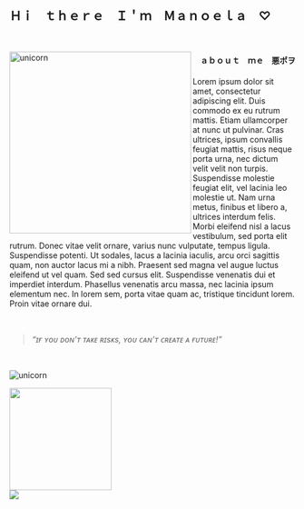 
<h2>Ｈｉㅤｔｈｅｒｅ　Ｉ＇ｍ　Ｍａｎｏｅｌａ　♡ </h2>

&nbsp;
	
<img   height=320px width= 320px align="left" alt="unicorn" padding=50px src="https://media.giphy.com/media/6Bvc7DWoZ1lZu/giphy.gif" frameBorder="0" class="giphy-embed">

	
<div>
<h4> ㅤａｂｏｕｔ　ｍｅ　悪ポヲ</h4>
 <p>Lorem ipsum dolor sit amet, consectetur adipiscing elit. Duis commodo ex eu rutrum mattis. Etiam ullamcorper at nunc ut pulvinar. Cras ultrices, ipsum convallis feugiat mattis, risus neque porta urna, nec dictum velit velit non turpis. Suspendisse molestie feugiat elit, vel lacinia leo molestie ut. Nam urna metus, finibus et libero a, ultrices interdum felis. Morbi eleifend nisl a lacus vestibulum, sed porta elit rutrum. Donec vitae velit ornare, varius nunc vulputate, tempus ligula. Suspendisse potenti. Ut sodales, lacus a lacinia iaculis, arcu orci sagittis quam, non auctor lacus mi a nibh. Praesent sed magna vel augue luctus eleifend ut vel quam. Sed sed cursus elit. Suspendisse venenatis dui et imperdiet interdum. Phasellus venenatis arcu massa, nec lacinia ipsum elementum nec. In lorem sem, porta vitae quam ac, tristique tincidunt lorem. Proin vitae ornare dui.</p>
</div>

&nbsp;
	
>*“ɪғ ʏᴏᴜ ᴅᴏɴ’ᴛ ᴛᴀᴋᴇ ʀɪsᴋs, ʏᴏᴜ ᴄᴀɴ’ᴛ ᴄʀᴇᴀᴛᴇ ᴀ ғᴜᴛᴜʀᴇ!”*

&nbsp;

<img align="left" alt="unicorn" src="https://media.giphy.com/media/901ojwtVHZAze/giphy.gif" frameBorder="0" class="giphy-embed">
  
&nbsp;
<div>
  <a href="https://github.com/Manuzit">
  <img height="180em" src="https://github-readme-stats.vercel.app/api?username=Manuzit&show_icons=true&theme=dracula&include_all_commits=true&count_private=true"/>
</div>
	
<img src="https://i.pinimg.com/564x/41/f5/ca/41f5caf526c569163a9499eebac6ee23.jpg"/>

	
	
